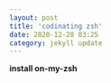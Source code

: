 ```yaml
---
layout: post
title: 'codinating zsh'
date: 2020-12-28 03:25
category: jekyll update
---
```


**install on-my-zsh**
